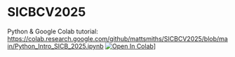 # SICBCV2025


Python & Google Colab tutorial:
https://colab.research.google.com/github/mattsmiths/SICBCV2025/blob/main/Python_Intro_SICB_2025.ipynb
[![Open In Colab](https://colab.research.google.com/assets/colab-badge.svg)](https://colab.research.google.com/github/mattsmiths/SICBCV2025/blob/main/Python_Intro_SICB_2025.ipynb)]
